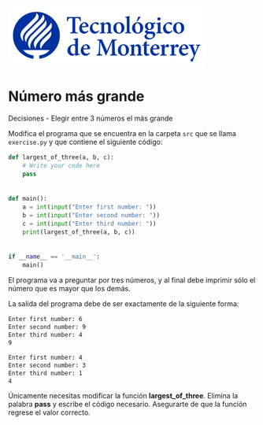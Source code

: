 ![Tec de Monterrey](../../images/logotecmty.png)

# Número más grande

Decisiones - Elegir entre 3 números el más grande

Modifica el programa que se encuentra en la carpeta `src` que se llama
`exercise.py` y que contiene el siguiente código:

```python
def largest_of_three(a, b, c):
    # Write your code here
    pass


def main():
    a = int(input("Enter first number: "))
    b = int(input("Enter second number: "))
    c = int(input("Enter third number: "))
    print(largest_of_three(a, b, c))


if __name__ == '__main__':
    main()
```

El programa va a preguntar por tres números, y al final debe imprimir sólo
el número que es mayor que los demás.

La salida del programa debe de ser exactamente de la siguiente forma:

```plaintext
Enter first number: 6
Enter second number: 9
Enter third number: 4
9
```

```plaintext
Enter first number: 4
Enter second number: 3
Enter third number: 1
4
```

Únicamente necesitas modificar la función **largest_of_three**.
Elimina la palabra **pass** y escribe el código necesario.
Asegurarte de que la función regrese el valor correcto.
